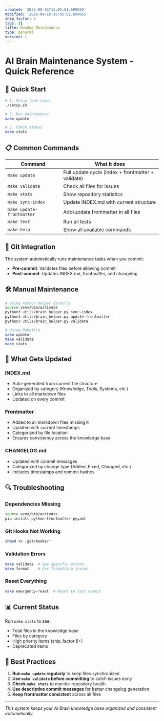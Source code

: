 ```yaml
---
created: '2025-09-16T15:05:51.699059'
modified: '2025-09-16T15:05:51.699065'
ship_factor: 5
tags: []
title: Readme Maintenance
type: general
version: 1
---
```


# AI Brain Maintenance System - Quick Reference

## 🚀 Quick Start

```bash
# 1. Setup (one-time)
./setup.sh

# 2. Run maintenance
make update

# 3. Check status
make stats
```

## 📋 Common Commands

| Command | What it does |
|---------|-------------|
| `make update` | Full update cycle (index + frontmatter + validate) |
| `make validate` | Check all files for issues |
| `make stats` | Show repository statistics |
| `make sync-index` | Update INDEX.md with current structure |
| `make update-frontmatter` | Add/update frontmatter in all files |
| `make test` | Run all tests |
| `make help` | Show all available commands |

## 🔄 Git Integration

The system automatically runs maintenance tasks when you commit:

- **Pre-commit**: Validates files before allowing commit
- **Post-commit**: Updates INDEX.md, frontmatter, and changelog

## 🛠️ Manual Maintenance

```bash
# Using Python helper directly
source venv/bin/activate
python3 utils/brain_helper.py sync-index
python3 utils/brain_helper.py update-frontmatter
python3 utils/brain_helper.py validate

# Using Makefile
make update
make validate
make stats
```

## 📁 What Gets Updated

### INDEX.md
- Auto-generated from current file structure
- Organized by category (Knowledge, Tools, Systems, etc.)
- Links to all markdown files
- Updated on every commit

### Frontmatter
- Added to all markdown files missing it
- Updated with current timestamps
- Categorized by file location
- Ensures consistency across the knowledge base

### CHANGELOG.md
- Updated with commit messages
- Categorized by change type (Added, Fixed, Changed, etc.)
- Includes timestamps and commit hashes

## 🔍 Troubleshooting

### Dependencies Missing
```bash
source venv/bin/activate
pip install python-frontmatter pyyaml
```

### Git Hooks Not Working
```bash
chmod +x .git/hooks/*
```

### Validation Errors
```bash
make validate  # See specific errors
make format    # Fix formatting issues
```

### Reset Everything
```bash
make emergency-reset  # Reset to last commit
```

## 📊 Current Status

Run `make stats` to see:
- Total files in the knowledge base
- Files by category
- High priority items (ship_factor 8+)
- Deprecated items

## 🎯 Best Practices

1. **Run `make update` regularly** to keep files synchronized
2. **Use `make validate` before committing** to catch issues early
3. **Check `make stats`** to monitor repository health
4. **Use descriptive commit messages** for better changelog generation
5. **Keep frontmatter consistent** across all files

---

*This system keeps your AI Brain knowledge base organized and consistent automatically.*